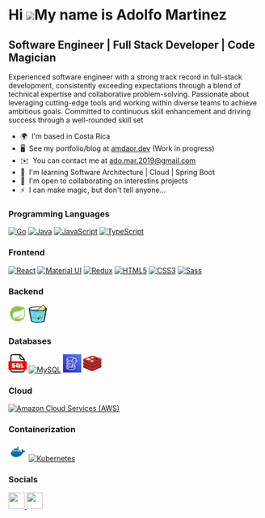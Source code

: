 # Hi ![](https://user-images.githubusercontent.com/18350557/176309783-0785949b-9127-417c-8b55-ab5a4333674e.gif)My name is Adolfo Martinez

## Software Engineer | Full Stack Developer | Code Magician

Experienced software engineer with a strong track record in full-stack development, consistently exceeding expectations through a blend of technical expertise and collaborative problem-solving. Passionate about leveraging cutting-edge tools and working within diverse teams to achieve ambitious goals. Committed to continuous skill enhancement and driving success through a well-rounded skill set

- 🌍  I'm based in Costa Rica
- 🖥️  See my portfolio/blog at [amdaor.dev](http://amdaor.dev) (Work in progress)
- ✉️  You can contact me at [ado.mar.2019@gmail.com](mailto:ado.mar.2019@gmail.com)
- 🧠  I'm learning Software Architecture | Cloud | Spring Boot
- 🤝  I'm open to collaborating on interestins projects
- ⚡  I can make magic, but don't tell anyone...

### Programming Languages

<p align="left">
<a href="https://go.dev/doc/" target="_blank" rel="noreferrer"><img src="https://raw.githubusercontent.com/danielcranney/readme-generator/main/public/icons/skills/go-colored.svg" width="36" height="36" alt="Go" /></a> <a href="https://www.oracle.com/java/" target="_blank" rel="noreferrer"><img src="https://raw.githubusercontent.com/danielcranney/readme-generator/main/public/icons/skills/java-colored.svg" width="36" height="36" alt="Java" /></a> <a href="https://developer.mozilla.org/en-US/docs/Web/JavaScript" target="_blank" rel="noreferrer"><img src="https://raw.githubusercontent.com/danielcranney/readme-generator/main/public/icons/skills/javascript-colored.svg" width="36" height="36" alt="JavaScript" /></a>  <a href="https://www.typescriptlang.org/" target="_blank" rel="noreferrer"><img src="https://raw.githubusercontent.com/danielcranney/readme-generator/main/public/icons/skills/typescript-colored.svg" width="36" height="36" alt="TypeScript" /></a>

### Frontend

<p align="left">
<a href="https://reactjs.org/" target="_blank" rel="noreferrer"><img src="https://raw.githubusercontent.com/danielcranney/readme-generator/main/public/icons/skills/react-colored.svg" width="36" height="36" alt="React" /></a>  <a href="https://mui.com/" target="_blank" rel="noreferrer"><img src="https://raw.githubusercontent.com/danielcranney/readme-generator/main/public/icons/skills/materialui-colored.svg" width="36" height="36" alt="Material UI" /></a> <a href="https://redux.js.org/" target="_blank" rel="noreferrer"><img src="https://raw.githubusercontent.com/danielcranney/readme-generator/main/public/icons/skills/redux-colored.svg" width="36" height="36" alt="Redux" /></a>  <a href="https://developer.mozilla.org/en-US/docs/Glossary/HTML5" target="_blank" rel="noreferrer"><img src="https://raw.githubusercontent.com/danielcranney/readme-generator/main/public/icons/skills/html5-colored.svg" width="36" height="36" alt="HTML5" /></a> <a href="https://www.w3.org/TR/CSS/#css" target="_blank" rel="noreferrer"><img src="https://raw.githubusercontent.com/danielcranney/readme-generator/main/public/icons/skills/css3-colored.svg" width="36" height="36" alt="CSS3" /></a>  <a href="https://sass-lang.com/" target="_blank" rel="noreferrer"><img src="https://raw.githubusercontent.com/danielcranney/readme-generator/main/public/icons/skills/sass-colored.svg" width="36" height="36" alt="Sass" /></a>

### Backend

<p align="left">
<a href="https://spring.io/" target="_blank" rel="noreferrer"><img src="https://raw.githubusercontent.com/amdaor/amdaor/refs/heads/main/icons/springboot.svg" width="36" height="36" alt="Spring Boot" /></a> <a href="https://gin-gonic.com" target="_blank" rel="noreferrer"><img src="https://raw.githubusercontent.com/gin-gonic/logo/refs/heads/master/color.svg" width="36" height="36" alt="Gin Gonic" /></a>

### Databases

<p align="left">
<a href="https://en.wikipedia.org/wiki/SQL" target="_blank" rel="noreferrer"><img src="https://raw.githubusercontent.com/amdaor/amdaor/refs/heads/main/icons/sql.svg" width="36" height="36" alt="SQL" /></a> <a href="https://www.mysql.com/" target="_blank" rel="noreferrer"><img src="https://raw.githubusercontent.com/danielcranney/readme-generator/main/public/icons/skills/mysql-colored.svg" width="36" height="36" alt="MySQL" /></a> <a href="https://aws.amazon.com/dynamodb/" target="_blank" rel="noreferrer"><img src="https://raw.githubusercontent.com/amdaor/amdaor/refs/heads/main/icons/dynamodb.svg" width="36" height="36" alt="DynamoDB" /></a> <a href="https://redis.io/" target="_blank" rel="noreferrer"><img src="https://raw.githubusercontent.com/amdaor/amdaor/refs/heads/main/icons/redis.svg" width="36" height="36" alt="Redis" /></a>

### Cloud

<p align="left">
<a href="https://aws.amazon.com/" target="_blank" rel="noreferrer"><img src="https://raw.githubusercontent.com/danielcranney/readme-generator/main/public/icons/skills/aws-colored-dark.svg" width="36" height="36" alt="Amazon Cloud Services (AWS)" /></a>

</p>

### Containerization

<p align="left">
<a href="https://www.docker.com/" target="_blank" rel="noreferrer"><img src="https://raw.githubusercontent.com/amdaor/amdaor/refs/heads/main/icons/docker.svg" width="36" height="36" alt="Docker" /></a> <a href="https://kubernetes.io/" target="_blank" rel="noreferrer"><img src="https://raw.githubusercontent.com/kubernetes/community/refs/heads/master/icons/svg/control_plane_components/labeled/kubelet.svg" width="36" height="36" alt="Kubernetes" /></a>

### Socials

<p align="left"> <a href="https://www.github.com/amdaor" target="_blank" rel="noreferrer"> <picture> <source media="(prefers-color-scheme: dark)" srcset="https://raw.githubusercontent.com/danielcranney/readme-generator/main/public/icons/socials/github-dark.svg" /> <source media="(prefers-color-scheme: light)" srcset="https://raw.githubusercontent.com/danielcranney/readme-generator/main/public/icons/socials/github.svg" /> <img src="https://raw.githubusercontent.com/danielcranney/readme-generator/main/public/icons/socials/github.svg" width="32" height="32" /> </picture> </a> <a href="https://www.linkedin.com/in/amdaor" target="_blank" rel="noreferrer"> <picture> <source media="(prefers-color-scheme: dark)" srcset="https://raw.githubusercontent.com/danielcranney/readme-generator/main/public/icons/socials/linkedin-dark.svg" /> <source media="(prefers-color-scheme: light)" srcset="https://raw.githubusercontent.com/danielcranney/readme-generator/main/public/icons/socials/linkedin.svg" /> <img src="https://raw.githubusercontent.com/danielcranney/readme-generator/main/public/icons/socials/linkedin.svg" width="32" height="32" /> </picture> </a></p>
